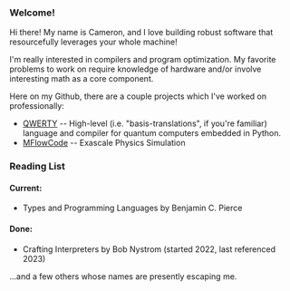 ### Welcome!

Hi there! My name is Cameron, and I love building robust software that resourcefully leverages your whole machine!

I'm really interested in compilers and program optimization. My favorite problems to work on require knowledge of hardware and/or involve interesting math as a core component.

Here on my Github, there are a couple projects which I've worked on professionally:
* [QWERTY](https://github.com/gt-tinker/qwerty) -- High-level (i.e. "basis-translations", if you're familiar) language and compiler for quantum computers embedded in Python.
* [MFlowCode](https://github.com/MFlowCode/MFC) -- Exascale Physics Simulation

### Reading List

#### Current:
* Types and Programming Languages by Benjamin C. Pierce

#### Done:
* Crafting Interpreters by Bob Nystrom (started 2022, last referenced 2023)

...and a few others whose names are presently escaping me.
